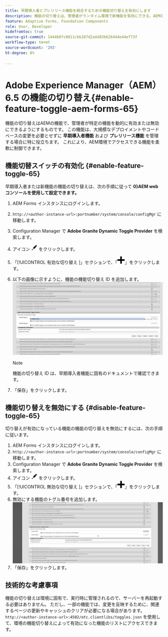 ```yaml
---
title: 早期導入者とプレリリース機能を統合するための機能切り替えを有効にします
description: 機能の切り替えは、管理者がランタイム環境で新機能を有効にできる、AEMの機能です。
feature: Adaptive Forms, Foundation Components
role: User, Developer
hidefromtoc: true
source-git-commit: 1444b0fc0811cbb187d2a4d83b626444e44ef73f
workflow-type: tm+mt
source-wordcount: '293'
ht-degree: 8%

---
```


# Adobe Experience Manager（AEM） 6.5 の機能の切り替え{#enable-feature-toggle-aem-forms-65}

機能の切り替えはAEMの機能で、管理者が特定の機能を動的に有効または無効にできるようにするものです。 この機能は、大規模なデプロイメントやコードベースの変更を必要とせずに **早期導入者機能** および **プレリリース機能** を管理する場合に特に役立ちます。 これにより、AEM環境でアクセスできる機能を柔軟に制御できます。

## 機能切替スイッチの有効化 {#enable-feature-toggle-65}

早期導入者または新機能の機能の切り替えは、次の手順に従って **0}AEM web コンソールを使用して設定できます。**

1. AEM Forms インスタンスにログインします。
2. `http://<author-instance-url>:portnumber/system/console/configMgr` に移動します。
3. Configuration Manager で **Adobe Granite Dynamic Toggle Provider** を検索します。
4. アイコン ![ 鉛筆アイコン ](assets/illustratorcc_penciltool_cur_edit_2_17.png) をクリックします。
5. 「[!UICONTROL  有効な切り替え ]」セクションで、「![ 鉛筆アイコン ](assets/aem6forms_add.png)」をクリックします。
6. 以下の画像に示すように、機能の機能切り替え ID を追加します。
   ![ 追加と切り替え ](assets/add_toggle_number_forms.png)

   >[!NOTE]
   >
   >機能の切り替え ID は、早期導入者機能に固有のドキュメントで確認できます。

7. 「保存」をクリックします。

## 機能切り替えを無効にする {#disable-feature-toggle-65}

切り替えが有効になっている機能の機能の切り替えを無効にするには、次の手順に従います。

1. AEM Forms インスタンスにログインします。
2. `http://<author-instance-url>:portnumber/system/console/configMgr` に移動します。
3. Configuration Manager で **Adobe Granite Dynamic Toggle Provider** を検索します。
4. アイコン ![ 鉛筆アイコン ](assets/illustratorcc_penciltool_cur_edit_2_17.png) をクリックします。
5. 「[!UICONTROL  無効な切り替え ]」セクションで、「![ 鉛筆アイコン ](assets/aem6forms_add.png)」をクリックします。
6. 無効にする機能のトグル番号を追加します。
   ![ 切り替えを削除 ](assets/remove_toggle_feature_forms.png)
7. 「保存」をクリックします。

## 技術的な考慮事項

機能の切り替えは環境に固有で、実行時に管理されるので、サーバーを再起動する必要はありません。 ただし、一部の機能では、変更を反映するために、関連するページの更新やキャッシュのクリアが必要になる場合があります。
`http://<author-instance-url>:4502/etc.clientlibs/toggles.json` を使用して、環境の機能切り替えによって有効になった機能のリストにアクセスできます。
